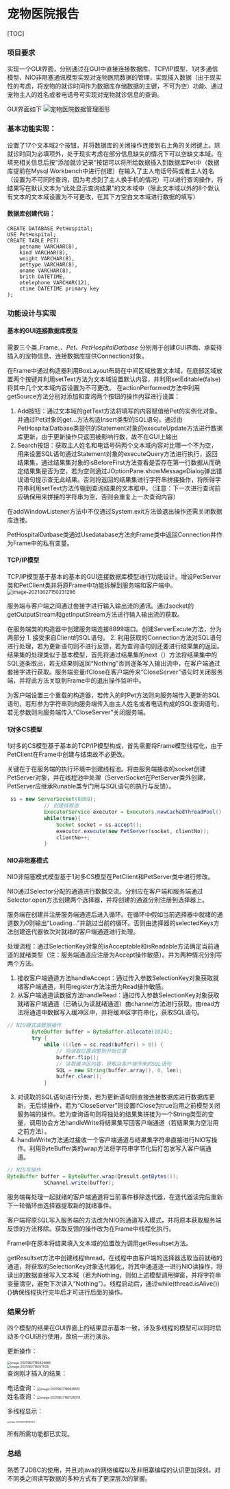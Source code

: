 # 宠物医院报告

[TOC]

### 项目要求

实现一个GUI界面，分别通过在GUI中直接连接数据库、TCP/IP模型、1对多通信模型、NIO非阻塞通讯模型实现对宠物医院数据的管理，实现插入数据（出于现实性的考虑，将宠物的就诊时间作为数据库存储数据的主键，不可为空）功能、通过宠物主人的姓名或者电话号可实现对宠物就诊信息的查询。

GUI界面如下
![宠物医院数据管理图形](C:/Users/86188/AppData/Roaming/Typora/typora-user-images/image-20210627134356812.png)

### 基本功能实现：

设置了17个文本域2个按钮，并将数据库的关闭操作连接到右上角的关闭键上。除就诊时间为必填项外，处于现实考虑在部分信息缺失的情况下可以空缺文本域。在填充相关信息后按“添加就诊记录”按钮可以将所给数据插入到数据库Pet中（数据库提前在Mysql Workbench中进行创建）在输入了主人电话号码或者主人姓名（设置为不可同时查询，因为考虑到了主人换手机的情况）可以进行查询操作，将结果写在默认文本为“此处显示查询结果”的文本域中（除此文本域以外的8个默认有文本的文本域设置为不可更改，在其下方空白文本域进行数据的填写）

#### 数据库创建代码：

```mysql
CREATE DATABASE PetHospital;
USE PetHospital;
CREATE TABLE PET(
	petname VARCHAR(8),
	kind VARCHAR(8),
    weight VARCHAR(8),
    pettype VARCHAR(8),
	oname VARCHAR(8),
    brith DATETIME,
    otelephone VARCHAR(12),
    ctime DATETIME primary key
);
```

### 功能设计与实现

#### 基本的GUI连接数据库模型

需要三个类_Frame_、_Pet_、_PetHospitalDatbase_ 分别用于创建GUI界面、承载待插入的宠物信息、连接数据库提供Connection对象。

在Frame中通过构造器利用BoxLayout布局在中间区域放置文本域，在底部区域放置两个按键并利用setText方法为文本域设置默认内容，并利用setEditable(false)将其中几个文本域内容设置为不可更改。
在actionPerformed方法中利用getSource方法分别对添加和查询两个按钮的操作内容进行设置：

1. Add按钮：通过文本域的getText方法将填写的内容赋值给Pet的实例化对象。并通过Pet对象的get…方法构造Insert类型的SQL语句。通过由PetHospitalDatbase类提供的Statement对象的executeUpdate方法进行数据库更新，由于更新操作只返回被影响行数，故不在GUI上输出
2. Search按钮：获取主人姓名和电话号码两个文本域内容对比哪一个不为空，用来设置SQL语句通过Statement对象的executeQuery方法进行执行，返回结果集，通过结果集对象的isBeforeFirst方法查看是否存在第一行数据从而确定结果集是否为空，若为空则通过JOptionPane.showMessageDialog弹出错误语句提示查无此结果。否则将返回的结果集进行字符串拼接操作，将所得字符串利用setText方法传输到查询结果的文本框中。（注意：下一次进行查询前应确保用来拼接的字符串为空，否则会重复上一次查询内容）

在addWindowListener方法中不仅通过System.exit方法做退出操作还需关闭数据库连接。

PetHospitalDatbase类通过Usedatabase方法向Frame类中返回Connection并作为Frame中的私有变量。

#### TCP/IP模型

TCP/IP模型基于基本的基本的GUI连接数据库模型进行功能设计。增设PetServer类和PetClient类并将原Frame中功能拆解到服务端和客户端中。
<img src="C:/Users/86188/AppData/Roaming/Typora/typora-user-images/image-20210627150231296.png" alt="image-20210627150231296" style="zoom:80%;" />

服务端与客户端之间通过套接字进行输入输出流的通讯。通过socket的getOutputStream和getInputStream方法进行输入输出流的获取。

在服务端类的构造器中创建服务端连接8899端口。创建ServerExcute方法，分为两部分 1. 接受来自Client的SQL语句。 2. 利用获取的Connection方法对SQL语句进行处理，若为更新语句则不进行反馈，若为查询语句则还要进行结果集的返回。结果集的处理类似于基本模型，首先将通过结果集的next（）方法将结果集中的SQL逐条取出，若无结果则返回“Nothing”否则逐条写入输出流中，在客户端通过套接字进行获取。服务端变量ifClose在客户端传来“CloseServer”语句时关闭服务端，并将此方法关联到Frame中的退出操作监听中。

为客户端设置三个重载的构造器，若传入的时Pet方法则向服务端传入更新的SQL语句，若形参为字符串则向服务端传入由主人姓名或者电话构成的SQL查询语句，若无参数则向服务端传入“CloseServer”关闭服务端。

#### 1对多CS模型

1对多的CS模型基于基本的TCP/IP模型构成，首先需要将Frame模型线程化，由于PetClient在Frame中创建与结束故不必更改。

关键在于在服务端的执行环境中创建线程池。将由服务端接收的socket创建PetServer对象，并在线程池中处理（ServerSocket在PetServer类外创建，PetServer应继承Runable类专门用与SQL语句的执行与反馈）。

```java
 ss = new ServerSocket(8899);
            // 创建线程池
            ExecutorService executor = Executors.newCachedThreadPool();
            while(true){
                Socket socket = ss.accept();
                executor.execute(new PetServer(socket, clientNo));
                clientNo++;
            }
```



#### NIO非阻塞模式

NIO非阻塞模式模型基于1对多CS模型在PetClient和PetServer类中进行修改。

NIO通过Selector分配的通道进行数据交流。分别应在客户端和服务端通过Selector.open方法创建两个选择器，并将创建的通道分别注册到选择器上。

服务端在创建并注册服务端通道后进入循环。在循环中假如当前选择器中就绪的通道数为0则输出“Loading…”并跳过当前的循环。否则由选择器的selectedKeys方法创建迭代器依次对就绪的客户端通道进行处理。

处理流程：通过SelectionKey对象的isAcceptable和isReadable方法确定当前通道的就绪类型（注：服务端通道应注册为Accept操作敏感）。并为两种情况分别写两个方法。

1. 接收客户端通道方法handleAccept：通过传入参数SelectionKey对象获取就绪客户端通道，利用register方法注册为Read操作敏感。
2. 从客户端通道读数据方法handleRead：通过传入参数SelectionKey对象获取就绪客户端通道（已确认为读就绪通道）由channel方法进行获取。由read方法将通道中数据写入缓冲区中，并将缓冲区字符串化，获取SQL语句。

```java
// NIO模式读数据操作
        ByteBuffer buffer = ByteBuffer.allocate(1024);
        try {
            while (((len = sc.read(buffer)) > 0)) {
                // 将读取位置调整到开始位置
                buffer.flip();
                // 读取缓冲区内容，获取从客户端传来的SQL语句
                SQL = new String(buffer.array(), 0, len);
                buffer.clear();
            }
```

3. 对读取的SQL语句进行分类，若为更新语句则直接连接数据库进行数据库更新，无后续操作，若为“CloseServer”则设置ifClose为true沿用之前模型关闭服务端的操作。若为查询语句则将独处的结果集拼接为一个String类型的变量，调用协会方法handleWrite将结果集写回客户端通道（若结果集为空沿用之前方法）。
4. handleWrite方法通过接收一个客户端通道与结果集字符串直接进行NIO写操作。利用ByteBuffer类的wrap方法将字符串字节化后打包发写入客户端通道。

```JAVA
// NIO写操作
ByteBuffer buffer = ByteBuffer.wrap(Qresult.getBytes());
            SChannel.write(buffer);
```



服务端每处理一起就绪的客户端通道将当前事件移除迭代器，在迭代器读完后重新下一轮循环由选择器提取新的就绪事件。

客户端将原SQL写入服务端的方法改为NIO的通道写入模式，并将原本获取服务端反馈的方法移除。获取反馈的操作改为在Frame中线程化执行。

Frame中在原本将结果填入文本域的位置改为调用getResultset方法。

getResultset方法中创建线程thread，在线程中由客户端的选择器选取当前就绪的通道，将获取的SelectionKey对象迭代器化，将其中通道逐一进行NIO读操作，将读出的数据直接写入文本域（若为Nothing，则如上述模型调用弹窗，并将字符串变量清空，避免下次读入“Nothing”）。线程启动后，通过while(thread.isAlive()){}确保线程执行完毕后才可进行后面的操作。

### 结果分析

四个模型的结果在GUI界面上的结果显示基本一致，涉及多线程的模型可以同时启动多个GUI进行使用，故统一进行演示。

更新操作：

<img src="C:/Users/86188/AppData/Roaming/Typora/typora-user-images/image-20210627160434660.png" alt="image-20210627160434660" style="zoom:50%;" /><br><img src="C:/Users/86188/AppData/Roaming/Typora/typora-user-images/image-20210627160511129.png" alt="image-20210627160511129" style="zoom:50%;" /><br>查询刚才插入的结果：

电话查询：<img src="C:/Users/86188/AppData/Roaming/Typora/typora-user-images/image-20210627160636515.png" alt="image-20210627160636515" style="zoom:50%;" /><br>         姓名查询：<img src="C:/Users/86188/AppData/Roaming/Typora/typora-user-images/image-20210627160729378.png" alt="image-20210627160729378" style="zoom:50%;" /><br>

多线程显示：

<img src="C:/Users/86188/AppData/Roaming/Typora/typora-user-images/image-20210627160815270.png" alt="image-20210627160815270" style="zoom:33%;" />

所有所需功能都已实现。

### 总结

熟悉了JDBC的使用，并且对java的网络编程以及非阻塞编程的认识更加深刻。对不同类之间读写数据的多种方式有了更深层次的掌握。

